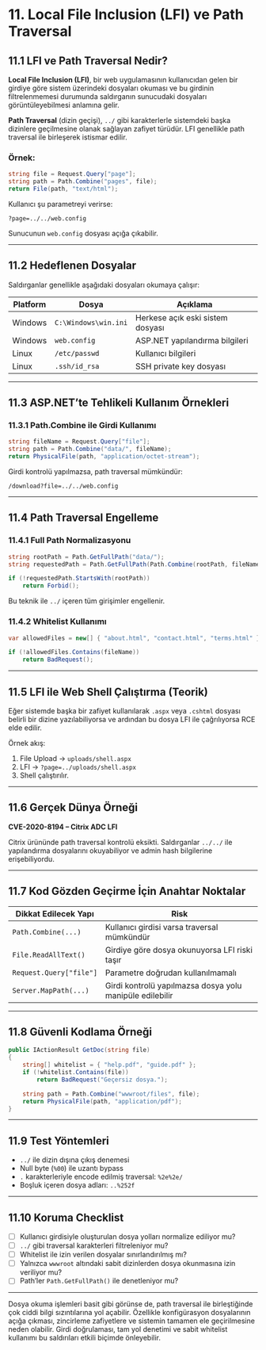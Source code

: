 # 11. Local File Inclusion (LFI) ve Path Traversal

## 11.1 LFI ve Path Traversal Nedir?

**Local File Inclusion (LFI)**, bir web uygulamasının kullanıcıdan gelen bir girdiye göre sistem üzerindeki dosyaları okuması ve bu girdinin filtrelenmemesi durumunda saldırganın sunucudaki dosyaları görüntüleyebilmesi anlamına gelir.

**Path Traversal** (dizin geçişi), `../` gibi karakterlerle sistemdeki başka dizinlere geçilmesine olanak sağlayan zafiyet türüdür. LFI genellikle path traversal ile birleşerek istismar edilir.

### Örnek:

```csharp
string file = Request.Query["page"];
string path = Path.Combine("pages", file);
return File(path, "text/html");
```

Kullanıcı şu parametreyi verirse:

```
?page=../../web.config
```

Sunucunun `web.config` dosyası açığa çıkabilir.

---

## 11.2 Hedeflenen Dosyalar

Saldırganlar genellikle aşağıdaki dosyaları okumaya çalışır:

| Platform | Dosya                | Açıklama                         |
| -------- | -------------------- | -------------------------------- |
| Windows  | `C:\Windows\win.ini` | Herkese açık eski sistem dosyası |
| Windows  | `web.config`         | ASP.NET yapılandırma bilgileri   |
| Linux    | `/etc/passwd`        | Kullanıcı bilgileri              |
| Linux    | `.ssh/id_rsa`        | SSH private key dosyası          |

---

## 11.3 ASP.NET’te Tehlikeli Kullanım Örnekleri

### 11.3.1 Path.Combine ile Girdi Kullanımı

```csharp
string fileName = Request.Query["file"];
string path = Path.Combine("data/", fileName);
return PhysicalFile(path, "application/octet-stream");
```

Girdi kontrolü yapılmazsa, path traversal mümkündür:

```
/download?file=../../web.config
```

---

## 11.4 Path Traversal Engelleme

### 11.4.1 Full Path Normalizasyonu

```csharp
string rootPath = Path.GetFullPath("data/");
string requestedPath = Path.GetFullPath(Path.Combine(rootPath, fileName));

if (!requestedPath.StartsWith(rootPath))
    return Forbid();
```

Bu teknik ile `../` içeren tüm girişimler engellenir.

### 11.4.2 Whitelist Kullanımı

```csharp
var allowedFiles = new[] { "about.html", "contact.html", "terms.html" };

if (!allowedFiles.Contains(fileName))
    return BadRequest();
```

---

## 11.5 LFI ile Web Shell Çalıştırma (Teorik)

Eğer sistemde başka bir zafiyet kullanılarak `.aspx` veya `.cshtml` dosyası belirli bir dizine yazılabiliyorsa ve ardından bu dosya LFI ile çağrılıyorsa RCE elde edilir.

Örnek akış:

1. File Upload → `uploads/shell.aspx`
2. LFI → `?page=../uploads/shell.aspx`
3. Shell çalıştırılır.

---

## 11.6 Gerçek Dünya Örneği

**CVE-2020-8194 – Citrix ADC LFI**

Citrix ürününde path traversal kontrolü eksikti. Saldırganlar `../../` ile yapılandırma dosyalarını okuyabiliyor ve admin hash bilgilerine erişebiliyordu.

---

## 11.7 Kod Gözden Geçirme İçin Anahtar Noktalar

| Dikkat Edilecek Yapı    | Risk                                                     |
| ----------------------- | -------------------------------------------------------- |
| `Path.Combine(...)`     | Kullanıcı girdisi varsa traversal mümkündür              |
| `File.ReadAllText()`    | Girdiye göre dosya okunuyorsa LFI riski taşır            |
| `Request.Query["file"]` | Parametre doğrudan kullanılmamalı                        |
| `Server.MapPath(...)`   | Girdi kontrolü yapılmazsa dosya yolu manipüle edilebilir |

---

## 11.8 Güvenli Kodlama Örneği

```csharp
public IActionResult GetDoc(string file)
{
    string[] whitelist = { "help.pdf", "guide.pdf" };
    if (!whitelist.Contains(file))
        return BadRequest("Geçersiz dosya.");

    string path = Path.Combine("wwwroot/files", file);
    return PhysicalFile(path, "application/pdf");
}
```

---

## 11.9 Test Yöntemleri

* `../` ile dizin dışına çıkış denemesi
* Null byte (`%00`) ile uzantı bypass
* `.` karakterleriyle encode edilmiş traversal: `%2e%2e/`
* Boşluk içeren dosya adları: `..%252f`

---

## 11.10 Koruma Checklist

* [ ] Kullanıcı girdisiyle oluşturulan dosya yolları normalize ediliyor mu?
* [ ] `../` gibi traversal karakterleri filtreleniyor mu?
* [ ] Whitelist ile izin verilen dosyalar sınırlandırılmış mı?
* [ ] Yalnızca `wwwroot` altındaki sabit dizinlerden dosya okunmasına izin veriliyor mu?
* [ ] Path’ler `Path.GetFullPath()` ile denetleniyor mu?

---

Dosya okuma işlemleri basit gibi görünse de, path traversal ile birleştiğinde çok ciddi bilgi sızıntılarına yol açabilir. Özellikle konfigürasyon dosyalarının açığa çıkması, zincirleme zafiyetlere ve sistemin tamamen ele geçirilmesine neden olabilir. Girdi doğrulaması, tam yol denetimi ve sabit whitelist kullanımı bu saldırıları etkili biçimde önleyebilir.
